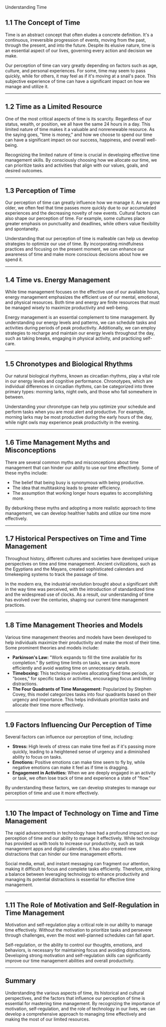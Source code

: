 Understanding Time

## 1.1 The Concept of Time

Time is an abstract concept that often eludes a concrete definition. It's a continuous, irreversible progression of events, moving from the past, through the present, and into the future. Despite its elusive nature, time is an essential aspect of our lives, governing every action and decision we make.

Our perception of time can vary greatly depending on factors such as age, culture, and personal experiences. For some, time may seem to pass quickly, while for others, it may feel as if it's moving at a snail's pace. This subjective experience of time can have a significant impact on how we manage and utilize it.

---

## 1.2 Time as a Limited Resource

One of the most critical aspects of time is its scarcity. Regardless of our status, wealth, or position, we all have the same 24 hours in a day. This limited nature of time makes it a valuable and nonrenewable resource. As the saying goes, "time is money," and how we choose to spend our time can have a significant impact on our success, happiness, and overall well-being.

Recognizing the limited nature of time is crucial in developing effective time management skills. By consciously choosing how we allocate our time, we can prioritize tasks and activities that align with our values, goals, and desired outcomes.

---

## 1.3 Perception of Time

Our perception of time can greatly influence how we manage it. As we grow older, we often feel that time passes more quickly due to our accumulated experiences and the decreasing novelty of new events. Cultural factors can also shape our perception of time. For example, some cultures place greater emphasis on punctuality and deadlines, while others value flexibility and spontaneity.

Understanding that our perception of time is malleable can help us develop strategies to optimize our use of time. By incorporating mindfulness practices and focusing on the present moment, we can enhance our awareness of time and make more conscious decisions about how we spend it.

---

## 1.4 Time vs. Energy Management

While time management focuses on the effective use of our available hours, energy management emphasizes the efficient use of our mental, emotional, and physical resources. Both time and energy are finite resources that must be managed wisely to maximize productivity and well-being.

Energy management is an essential complement to time management. By understanding our energy levels and patterns, we can schedule tasks and activities during periods of peak productivity. Additionally, we can employ strategies to recharge and maintain our energy levels throughout the day, such as taking breaks, engaging in physical activity, and practicing self-care.

---

## 1.5 Chronotypes and Biological Rhythms

Our natural biological rhythms, known as circadian rhythms, play a vital role in our energy levels and cognitive performance. Chronotypes, which are individual differences in circadian rhythms, can be categorized into three primary types: morning larks, night owls, and those who fall somewhere in between.

Understanding your chronotype can help you optimize your schedule and perform tasks when you are most alert and productive. For example, morning larks may be most productive during the early hours of the day, while night owls may experience peak productivity in the evening.

---

## 1.6 Time Management Myths and Misconceptions

There are several common myths and misconceptions about time management that can hinder our ability to use our time effectively. Some of these myths include:

- The belief that being busy is synonymous with being productive.  
- The idea that multitasking leads to greater efficiency.  
- The assumption that working longer hours equates to accomplishing more.

By debunking these myths and adopting a more realistic approach to time management, we can develop healthier habits and utilize our time more effectively.

---

## 1.7 Historical Perspectives on Time and Time Management

Throughout history, different cultures and societies have developed unique perspectives on time and time management. Ancient civilizations, such as the Egyptians and the Mayans, created sophisticated calendars and timekeeping systems to track the passage of time.

In the modern era, the industrial revolution brought about a significant shift in the way time was perceived, with the introduction of standardized time and the widespread use of clocks. As a result, our understanding of time has evolved over the centuries, shaping our current time management practices.

---

## 1.8 Time Management Theories and Models

Various time management theories and models have been developed to help individuals maximize their productivity and make the most of their time. Some prominent theories and models include:

- **Parkinson's Law:** "Work expands to fill the time available for its completion." By setting time limits on tasks, we can work more efficiently and avoid wasting time on unnecessary details.  
- **Timeboxing:** This technique involves allocating fixed time periods, or "boxes," for specific tasks or activities, encouraging focus and limiting distractions.  
- **The Four Quadrants of Time Management:** Popularized by Stephen Covey, this model categorizes tasks into four quadrants based on their urgency and importance. This helps individuals prioritize tasks and allocate their time more effectively.

---

## 1.9 Factors Influencing Our Perception of Time

Several factors can influence our perception of time, including:

- **Stress:** High levels of stress can make time feel as if it's passing more quickly, leading to a heightened sense of urgency and a diminished ability to focus on tasks.  
- **Emotions:** Positive emotions can make time seem to fly by, while negative emotions can make it feel as if time is dragging.  
- **Engagement in Activities:** When we are deeply engaged in an activity or task, we often lose track of time and experience a state of "flow."

By understanding these factors, we can develop strategies to manage our perception of time and use it more effectively.

---

## 1.10 The Impact of Technology on Time and Time Management

The rapid advancements in technology have had a profound impact on our perception of time and our ability to manage it effectively. While technology has provided us with tools to increase our productivity, such as task management apps and digital calendars, it has also created new distractions that can hinder our time management efforts.

Social media, email, and instant messaging can fragment our attention, making it difficult to focus and complete tasks efficiently. Therefore, striking a balance between leveraging technology to enhance productivity and managing its potential distractions is essential for effective time management.

---

## 1.11 The Role of Motivation and Self-Regulation in Time Management

Motivation and self-regulation play a critical role in our ability to manage time effectively. Without the motivation to prioritize tasks and persevere through challenges, even the most well-planned schedules can fall apart.

Self-regulation, or the ability to control our thoughts, emotions, and behaviors, is necessary for maintaining focus and avoiding distractions. Developing strong motivation and self-regulation skills can significantly improve our time management abilities and overall productivity.

---

## Summary

Understanding the various aspects of time, its historical and cultural perspectives, and the factors that influence our perception of time is essential for mastering time management. By recognizing the importance of motivation, self-regulation, and the role of technology in our lives, we can develop a comprehensive approach to managing time effectively and making the most of our limited resources.
